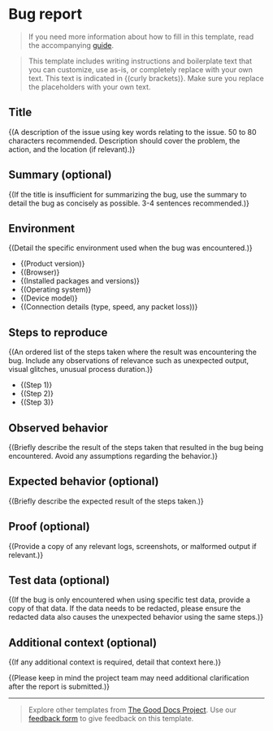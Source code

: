 # Bug report

> If you need more information about how to fill in this template, read the accompanying [guide](https://gitlab.com/tgdp/templates/-/blob/v1.2.0/bug-report/guide-bug-report.md).

> This template includes writing instructions and boilerplate text that you can customize, use as-is, or completely replace with your own text. This text is indicated in {(curly brackets)}. Make sure you replace the placeholders with your own text.

## Title

{(A description of the issue using key words relating to the issue. 50 to 80 characters recommended. Description should cover the problem, the action, and the location (if relevant).)}

## Summary (optional)

{(If the title is insufficient for summarizing the bug, use the summary to detail the bug as concisely as possible. 3-4 sentences recommended.)}

## Environment

{(Detail the specific environment used when the bug was encountered.)}

* {(Product version)}
* {(Browser)}
* {(Installed packages and versions)}
* {(Operating system)}
* {(Device model)}
* {(Connection details (type, speed, any packet loss))}

## Steps to reproduce

{(An ordered list of the steps taken where the result was encountering the bug. Include any observations of relevance such as unexpected output, visual glitches, unusual process duration.)}

* {(Step 1)}
* {(Step 2)}
* {(Step 3)}

## Observed behavior

{(Briefly describe the result of the steps taken that resulted in the bug being encountered. Avoid any assumptions regarding the behavior.)}

## Expected behavior (optional)

{(Briefly describe the expected result of the steps taken.)}

## Proof (optional)

{(Provide a copy of any relevant logs, screenshots, or malformed output if relevant.)} 

## Test data (optional)

{(If the bug is only encountered when using specific test data, provide a copy of that data. If the data needs to be redacted, please ensure the redacted data also causes the unexpected behavior using the same steps.)}

## Additional context (optional)

{(If any additional context is required, detail that context here.)}

{(Please keep in mind the project team may need additional clarification after the report is submitted.)}

---

> Explore other templates from [The Good Docs Project](https://thegooddocsproject.dev/). Use our [feedback form](https://thegooddocsproject.dev/feedback/?template=Bug%20report) to give feedback on this template.